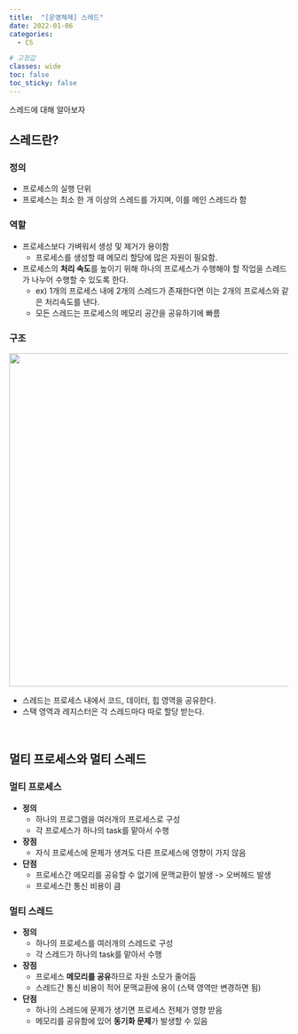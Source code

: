 ```yaml
---
title:  "[운영체제] 스레드"
date: 2022-01-06
categories:
  - CS

# 고정값
classes: wide
toc: false
toc_sticky: false
---
```


스레드에 대해 알아보자

## 스레드란?

### 정의

- 프로세스의 실행 단위
- 프로세스는 최소 한 개 이상의 스레드를 가지며, 이를 메인 스레드라 함

### 역할

- 프로세스보다 가벼워서 생성 및 제거가 용이함
    - 프로세스를 생성할 때 메모리 할당에 많은 자원이 필요함.
- 프로세스의 **처리 속도**를 높이기 위해 하나의 프로세스가 수행해야 할 작업을 스레드가 나누어 수행할 수 있도록 한다.
    - ex) 1개의 프로세스 내에 2개의 스레드가 존재한다면 이는 2개의 프로세스와 같은 처리속도를 낸다.
    - 모든 스레드는 프로세스의 메모리 공간을 공유하기에 빠름

### 구조

<img width="600" src="https://user-images.githubusercontent.com/71180414/148265309-db94d90a-58e0-45cf-ae40-6d86ca8710fc.png">

- 스레드는 프로세스 내에서 코드, 데이터, 힙 영역을 공유한다.
- 스택 영역과 레지스터은 각 스레드마다 따로 할당 받는다.

<br>

## 멀티 프로세스와 멀티 스레드

### 멀티 프로세스

- **정의**
    - 하나의 프로그램을 여러개의 프로세스로 구성
    - 각 프로세스가 하나의 task를 맡아서 수행
- **장점**
    - 자식 프로세스에 문제가 생겨도 다른 프로세스에 영향이 가지 않음
- **단점**
    - 프로세스간 메모리를 공유할 수 없기에 문맥교환이 발생 -> 오버헤드 발생
    - 프로세스간 통신 비용이 큼

### 멀티 스레드

- **정의**
    - 하나의 프로세스를 여러개의 스레드로 구성
    - 각 스레드가 하나의 task를 맡아서 수행
- **장점**
    - 프로세스 **메모리를 공유**하므로 자원 소모가 줄어듬
    - 스레드간 통신 비용이 적어 문맥교환에 용이 (스택 영역만 변경하면 됨)
- **단점**
    - 하나의 스레드에 문제가 생기면 프로세스 전체가 영향 받음
    - 메모리를 공유함에 있어 **동기화 문제**가 발생할 수 있음

<br>

